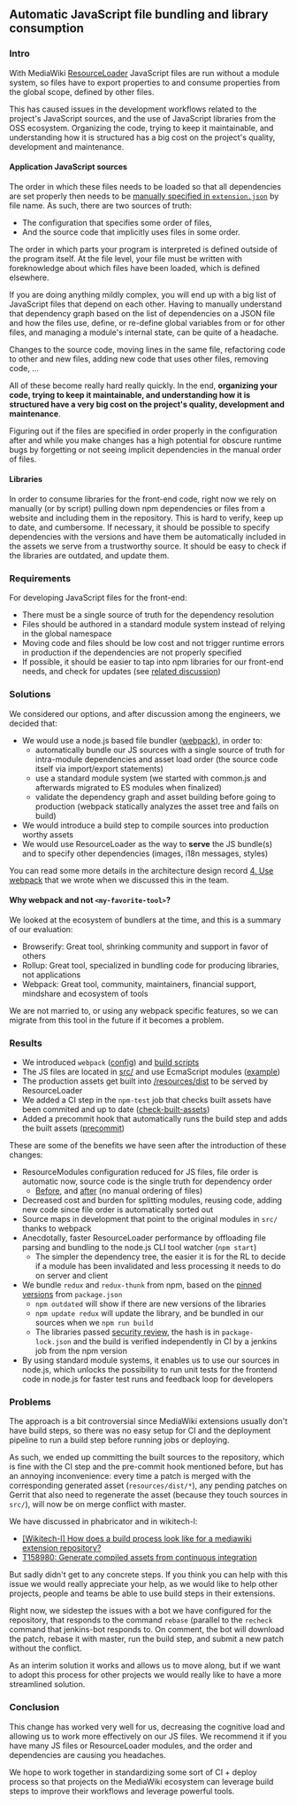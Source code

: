 ## Automatic JavaScript file bundling and library consumption

### Intro

With MediaWiki [ResourceLoader][] JavaScript files are run without a module
system, so files have to export properties to and consume properties from the
global scope, defined by other files.

This has caused issues in the development workflows related to the project's
JavaScript sources, and the use of JavaScript libraries from the OSS ecosystem.
Organizing the code, trying to keep it maintainable, and understanding how it is
structured has a big cost on the project's quality, development and maintenance.

#### Application JavaScript sources

The order in which these files needs to be loaded so that all dependencies are
set properly then needs to be [manually specified in
`extension.json`][scripts-order] by file name. As such, there are two sources
of truth:

* The configuration that specifies some order of files,
* And the source code that implicitly uses files in some order.

The order in which parts your program is interpreted is defined outside of the
program itself. At the file level, your file must be written with foreknowledge
about which files have been loaded, which is defined elsewhere.

If you are doing anything mildly complex, you will end up with a big list of
JavaScript files that depend on each other. Having to manually understand that
dependency graph based on the list of dependencies on a JSON file and how the
files use, define, or re-define global variables from or for other files, and
managing a module's internal state, can be quite of a headache.

Changes to the source code, moving lines in the same file, refactoring code to
other and new files, adding new code that uses other files, removing code, ...

All of these become really hard really quickly. In the end, **organizing your
code, trying to keep it maintainable, and understanding how it is structured
have a very big cost on the project's quality, development and maintenance**.

Figuring out if the files are specified in order properly in the configuration
after and while you make changes has a high potential for obscure runtime bugs
by forgetting or not seeing implicit dependencies in the manual order of files.

#### Libraries

In order to consume libraries for the front-end code, right now we rely on
manually (or by script) pulling down npm dependencies or files from a website
and including them in the repository. This is hard to verify, keep up to date,
and cumbersome. If necessary, it should be possible to specify dependencies with
the versions and have them be automatically included in the assets we serve from
a trustworthy source. It should be easy to check if the libraries are outdated,
and update them.

### Requirements

For developing JavaScript files for the front-end:

* There must be a single source of truth for the dependency resolution
* Files should be authored in a standard module system instead of relying in the
  global namespace
* Moving code and files should be low cost and not trigger runtime errors in
  production if the dependencies are not properly specified
* If possible, it should be easier to tap into npm libraries for our front-end
  needs, and check for updates (see [related discussion][t107561])

### Solutions

We considered our options, and after discussion among the engineers, we decided
that:

* We would use a node.js based file bundler ([webpack][]), in order to:
  * automatically bundle our JS sources with a single source of truth for
    intra-module dependencies and asset load order (the source code itself via
    import/export statements)
  * use a standard module system (we started with common.js and afterwards
    migrated to ES modules when finalized)
  * validate the dependency graph and asset building before going to production
    (webpack statically analyzes the asset tree and fails on build)
* We would introduce a build step to compile sources into production worthy
  assets
* We would use ResourceLoader as the way to **serve** the JS bundle(s) and to
  specify other dependencies (images, i18n messages, styles)

You can read some more details in the architecture design record [4. Use
webpack][use-webpack] that we wrote when we discussed this in the team.

#### Why webpack and not `<my-favorite-tool>`?

We looked at the ecosystem of bundlers at the time, and this is a summary of
our evaluation:

* Browserify: Great tool, shrinking community and support in favor of others
* Rollup: Great tool, specialized in bundling code for producing libraries, not
  applications
* Webpack: Great tool, community, maintainers, financial support, mindshare and
  ecosystem of tools

We are not married to, or using any webpack specific features, so we can migrate
from this tool in the future if it becomes a problem.

### Results

* We introduced `webpack` ([config][webpack-config]) and [build scripts][]
* The JS files are located in [src/][src] and use EcmaScript modules
  ([example][es-modules-example])
* The production assets get built into [/resources/dist][dist] to be served by
  ResourceLoader
* We added a CI step in the `npm-test` job that checks built assets have been
  commited and up to date ([check-built-assets][check-built-assets])
* Added a precommit hook that automatically runs the build step and adds the
  built assets ([precommit][precommit])

These are some of the benefits we have seen after the introduction of these
changes:

* ResourceModules configuration reduced for JS files, file order is automatic
  now, source code is the single truth for dependency order
  * [Before][scripts-order], and [after][scripts-after] (no manual ordering of
    files)
* Decreased cost and burden for splitting modules, reusing code, adding new code
  since file order is automatically sorted out
* Source maps in development that point to the original modules in `src/` thanks
  to webpack
* Anecdotally, faster ResourceLoader performance by offloading file parsing and
  bundling to the node.js CLI tool watcher (`npm start`)
  * The simpler the dependency tree, the easier it is for the RL to decide if
    a module has been invalidated and less processing it needs to do on server
    and client
* We bundle `redux` and `redux-thunk` from npm, based on the [pinned
  versions][redux-deps] from `package.json`
  * `npm outdated` will show if there are new versions of the libraries
  * `npm update redux` will update the library, and be bundled in our sources
    when we `npm run build`
  * The libraries passed [security review][redux-security], the hash is in
    `package-lock.json` and the build is verified independently in CI by
    a jenkins job from the npm version
* By using standard module systems, it enables us to use our sources in node.js,
  which unlocks the possibility to run unit tests for the frontend code in
  node.js for faster test runs and feedback loop for developers

### Problems

The approach is a bit controversial since MediaWiki extensions usually don't
have build steps, so there was no easy setup for CI and the deployment pipeline
to run a build step before running jobs or deploying.

As such, we ended up committing the built sources to the repository, which is
fine with the CI step and the pre-commit hook mentioned before, but has an
annoying inconvenience: every time a patch is merged with the corresponding
generated asset (`resources/dist/*`), any pending patches on Gerrit that also
need to regenerate the asset (because they touch sources in `src/`), will now be
on merge conflict with master.

We have discussed in phabricator and in wikitech-l:

* [[Wikitech-l] How does a build process look like for a mediawiki extension
  repository?][build-process-mail]
* [T158980: Generate compiled assets from continuous integration][t158980]

But sadly didn't get to any concrete steps. If you think you can help with this
issue we would really appreciate your help, as we would like to help other
projects, people and teams be able to use build steps in their extensions.

Right now, we sidestep the issues with a bot we have configured for the
repository, that responds to the command `rebase` (parallel to the `recheck`
command that jenkins-bot responds to. On comment, the bot will download the
patch, rebase it with master, run the build step, and submit a new patch without
the conflict.

As an interim solution it works and allows us to move along, but if we want to
adopt this process for other projects we would really like to have a more
streamlined solution.

### Conclusion

This change has worked very well for us, decreasing the cognitive load and
allowing us to work more effectively on our JS files. We recommend it if you
have many JS files or ResourceLoader modules, and the order and dependencies are
causing you headaches.

We hope to work together in standardizing some sort of CI + deploy process
so that projects on the MediaWiki ecosystem can leverage build steps to improve
their workflows and leverage powerful tools.

[resourceloader]: https://www.mediawiki.org/wiki/ResourceLoader
[t107561]: https://phabricator.wikimedia.org/T107561
[t158980]: https://phabricator.wikimedia.org/T158980
[build scripts]: https://github.com/wikimedia/mediawiki-extensions-Popups/blob/2ddf8a96d8df27d6b5e8b4dd8ef33581951db9fe/package.json#L4-L5
[build-process-mail]: https://lists.wikimedia.org/pipermail/wikitech-l/2017-June/088264.html
[check-built-assets]: https://github.com/wikimedia/mediawiki-extensions-Popups/blob/2ddf8a96d8df27d6b5e8b4dd8ef33581951db9fe/package.json#L11
[dist]: https://github.com/wikimedia/mediawiki-extensions-Popups/tree/2ddf8a96d8df27d6b5e8b4dd8ef33581951db9fe/resources/dist
[es-modules-example]: https://github.com/wikimedia/mediawiki-extensions-Popups/blob/2ddf8a96d8df27d6b5e8b4dd8ef33581951db9fe/src/actions.js#L5-L7
[precommit]: https://github.com/wikimedia/mediawiki-extensions-Popups/blob/2ddf8a96d8df27d6b5e8b4dd8ef33581951db9fe/package.json#L13
[redux-deps]: https://github.com/wikimedia/mediawiki-extensions-Popups/blob/2ddf8a96d8df27d6b5e8b4dd8ef33581951db9fe/package.json#L31-L32
[redux-security]: https://phabricator.wikimedia.org/T151902
[scripts-after]: https://github.com/wikimedia/mediawiki-extensions-Popups/blob/2ddf8a96d8df27d6b5e8b4dd8ef33581951db9fe/extension.json#L89-L90
[scripts-order]: https://github.com/wikimedia/mediawiki-extensions-Popups/blob/398ffb0e435f61133f6478f306ef266e147c9dea/extension.json#L75-L112
[src]: https://github.com/wikimedia/mediawiki-extensions-Popups/tree/2ddf8a96d8df27d6b5e8b4dd8ef33581951db9fe/src
[use-webpack]: https://github.com/wikimedia/mediawiki-extensions-Popups/blob/master/doc/adr/0004-use-webpack.md
[webpack-config]: https://github.com/wikimedia/mediawiki-extensions-Popups/blob/2ddf8a96d8df27d6b5e8b4dd8ef33581951db9fe/webpack.config.js
[webpack]: https://webpack.js.org/
